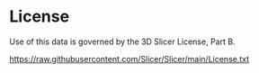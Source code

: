 # License

Use of this data is governed by the 3D Slicer License, Part B.

https://raw.githubusercontent.com/Slicer/Slicer/main/License.txt

